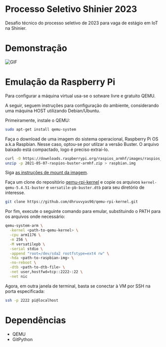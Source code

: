 # Processo Seletivo Shinier 2023
Desafio técnico do processo seletivo de 2023 para vaga de estágio em IoT na Shinier.
# Demonstração
![GIF](https://media.giphy.com/media/v1.Y2lkPTc5MGI3NjExanQ5bHEwcG00ZnN0ZWptZmdlbWZsd3MwNjYwdXlsaTVzNmpicHE3MyZlcD12MV9pbnRlcm5hbF9naWZfYnlfaWQmY3Q9Zw/yaAJheSvcPorhZ4KJe/giphy.gif)
# Emulação da Raspberry Pi
Para configurar a máquina virtual usa-se o sotware livre e gratuito QEMU.

A seguir, seguem instruções para configuração do ambiente, considerando uma máquina HOST utilizando Debian/Ubuntu.

Primeiramente, instale o QEMU:
```bash
sudo apt-get install qemu-system
```

Faça o download de uma imagem do sistema operacional, Raspberry Pi OS a.k.a Raspbian. Nesse caso, optou-se por utilzar a versão Buster. O arquivo baixado está compactado, logo é preciso extraí-lo.
```bash
curl -O https://downloads.raspberrypi.org/raspios_armhf/images/raspios_armhf-2021-05-28/2021-05-07-raspios-buster-armhf.zip
unzip -p 2021-05-07-raspios-buster-armhf.zip > raspbian.img
```

Siga [as instruções de mount da imagem](https://azeria-labs.com/emulate-raspberry-pi-with-qemu/).

Faça um clone do repositório [qemu-rpi-kernel](https://github.com/dhruvvyas90/qemu-rpi-kernel/tree/master) e copie os arquivos `kernel-qemu-5.4.51-buster` e `versatile-pb-buster.dtb` para seu diretório de interesse.
```bash
git clone https://github.com/dhruvvyas90/qemu-rpi-kernel.git
```

Por fim, execute o seguinte comando para emular, substituindo o PATH para os arquivos onde necessário:
```bash
qemu-system-arm \
  -kernel <path-to-qemu-kernel> \
  -cpu arm1176 \
  -m 256 \
  -M versatilepb \
  -serial stdio \
  -append "root=/dev/sda2 rootfstype=ext4 rw" \
  -hda <path-to-raspbian-img> \
  -no-reboot \
  -dtb <path-to-dtb-file> \
  -net user,hostfwd=tcp::2222-:22 \
  -net nic
```

Agora, em outra janela de terminal, basta se conectar à VM por SSH na porta especificada:
```bash
ssh -p 2222 pi@localhost
```

# Dependências
- QEMU
- GitPython
